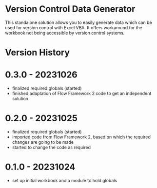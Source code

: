 # Version Control Data Generator

This standalone solution allows you to easily generate data which can be used for version control with Excel VBA. It offers workaround for the workbook not being accessible by version control systems.

# Version History

# 0.3.0 - 20231026
+ finalized required globals (started)
+ finished adaptation of Flow Framework 2 code to get an independent solution

# 0.2.0 - 20231025
+ finalized required globals (started)
+ imported code from Flow Framework 2, based on which the required changes are going to be made
+ started to change the code as required

# 0.1.0 - 20231024
+ set up initial workbook and a module to hold globals